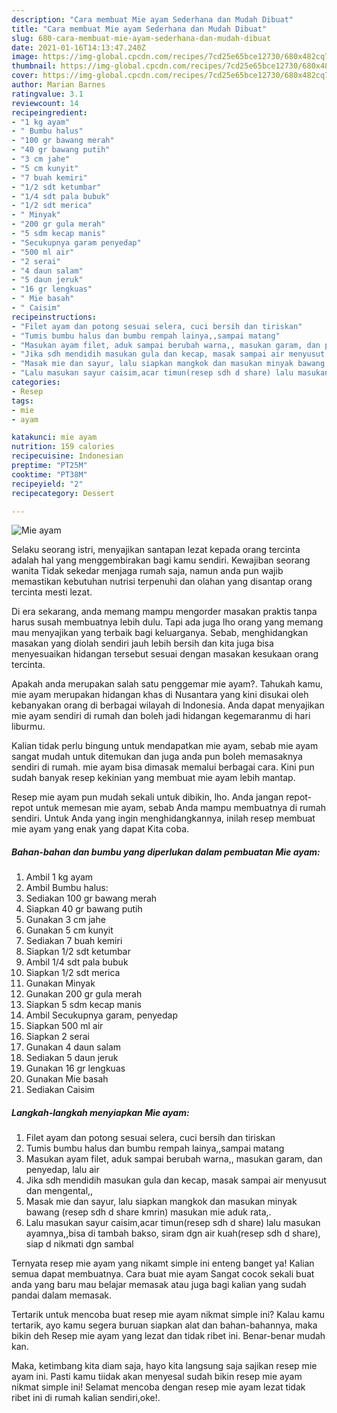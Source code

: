 ```yaml
---
description: "Cara membuat Mie ayam Sederhana dan Mudah Dibuat"
title: "Cara membuat Mie ayam Sederhana dan Mudah Dibuat"
slug: 680-cara-membuat-mie-ayam-sederhana-dan-mudah-dibuat
date: 2021-01-16T14:13:47.240Z
image: https://img-global.cpcdn.com/recipes/7cd25e65bce12730/680x482cq70/mie-ayam-foto-resep-utama.jpg
thumbnail: https://img-global.cpcdn.com/recipes/7cd25e65bce12730/680x482cq70/mie-ayam-foto-resep-utama.jpg
cover: https://img-global.cpcdn.com/recipes/7cd25e65bce12730/680x482cq70/mie-ayam-foto-resep-utama.jpg
author: Marian Barnes
ratingvalue: 3.1
reviewcount: 14
recipeingredient:
- "1 kg ayam"
- " Bumbu halus"
- "100 gr bawang merah"
- "40 gr bawang putih"
- "3 cm jahe"
- "5 cm kunyit"
- "7 buah kemiri"
- "1/2 sdt ketumbar"
- "1/4 sdt pala bubuk"
- "1/2 sdt merica"
- " Minyak"
- "200 gr gula merah"
- "5 sdm kecap manis"
- "Secukupnya garam penyedap"
- "500 ml air"
- "2 serai"
- "4 daun salam"
- "5 daun jeruk"
- "16 gr lengkuas"
- " Mie basah"
- " Caisim"
recipeinstructions:
- "Filet ayam dan potong sesuai selera, cuci bersih dan tiriskan"
- "Tumis bumbu halus dan bumbu rempah lainya,,sampai matang"
- "Masukan ayam filet, aduk sampai berubah warna,, masukan garam, dan penyedap, lalu air"
- "Jika sdh mendidih masukan gula dan kecap, masak sampai air menyusut dan mengental,,"
- "Masak mie dan sayur, lalu siapkan mangkok dan masukan minyak bawang (resep sdh d share kmrin) masukan mie aduk rata,."
- "Lalu masukan sayur caisim,acar timun(resep sdh d share) lalu masukan ayamnya,,bisa di tambah bakso, siram dgn air kuah(resep sdh d share), siap d nikmati dgn sambal"
categories:
- Resep
tags:
- mie
- ayam

katakunci: mie ayam 
nutrition: 159 calories
recipecuisine: Indonesian
preptime: "PT25M"
cooktime: "PT38M"
recipeyield: "2"
recipecategory: Dessert

---
```



![Mie ayam](https://img-global.cpcdn.com/recipes/7cd25e65bce12730/680x482cq70/mie-ayam-foto-resep-utama.jpg)

Selaku seorang istri, menyajikan santapan lezat kepada orang tercinta adalah hal yang menggembirakan bagi kamu sendiri. Kewajiban seorang  wanita Tidak sekedar menjaga rumah saja, namun anda pun wajib memastikan kebutuhan nutrisi terpenuhi dan olahan yang disantap orang tercinta mesti lezat.

Di era  sekarang, anda memang mampu mengorder masakan praktis tanpa harus susah membuatnya lebih dulu. Tapi ada juga lho orang yang memang mau menyajikan yang terbaik bagi keluarganya. Sebab, menghidangkan masakan yang diolah sendiri jauh lebih bersih dan kita juga bisa menyesuaikan hidangan tersebut sesuai dengan masakan kesukaan orang tercinta. 



Apakah anda merupakan salah satu penggemar mie ayam?. Tahukah kamu, mie ayam merupakan hidangan khas di Nusantara yang kini disukai oleh kebanyakan orang di berbagai wilayah di Indonesia. Anda dapat menyajikan mie ayam sendiri di rumah dan boleh jadi hidangan kegemaranmu di hari liburmu.

Kalian tidak perlu bingung untuk mendapatkan mie ayam, sebab mie ayam sangat mudah untuk ditemukan dan juga anda pun boleh memasaknya sendiri di rumah. mie ayam bisa dimasak memalui berbagai cara. Kini pun sudah banyak resep kekinian yang membuat mie ayam lebih mantap.

Resep mie ayam pun mudah sekali untuk dibikin, lho. Anda jangan repot-repot untuk memesan mie ayam, sebab Anda mampu membuatnya di rumah sendiri. Untuk Anda yang ingin menghidangkannya, inilah resep membuat mie ayam yang enak yang dapat Kita coba.

<!--inarticleads1-->

##### Bahan-bahan dan bumbu yang diperlukan dalam pembuatan Mie ayam:

1. Ambil 1 kg ayam
1. Ambil  Bumbu halus:
1. Sediakan 100 gr bawang merah
1. Siapkan 40 gr bawang putih
1. Gunakan 3 cm jahe
1. Gunakan 5 cm kunyit
1. Sediakan 7 buah kemiri
1. Siapkan 1/2 sdt ketumbar
1. Ambil 1/4 sdt pala bubuk
1. Siapkan 1/2 sdt merica
1. Gunakan  Minyak
1. Gunakan 200 gr gula merah
1. Siapkan 5 sdm kecap manis
1. Ambil Secukupnya garam, penyedap
1. Siapkan 500 ml air
1. Siapkan 2 serai
1. Gunakan 4 daun salam
1. Sediakan 5 daun jeruk
1. Gunakan 16 gr lengkuas
1. Gunakan  Mie basah
1. Sediakan  Caisim




<!--inarticleads2-->

##### Langkah-langkah menyiapkan Mie ayam:

1. Filet ayam dan potong sesuai selera, cuci bersih dan tiriskan
1. Tumis bumbu halus dan bumbu rempah lainya,,sampai matang
1. Masukan ayam filet, aduk sampai berubah warna,, masukan garam, dan penyedap, lalu air
1. Jika sdh mendidih masukan gula dan kecap, masak sampai air menyusut dan mengental,,
1. Masak mie dan sayur, lalu siapkan mangkok dan masukan minyak bawang (resep sdh d share kmrin) masukan mie aduk rata,.
1. Lalu masukan sayur caisim,acar timun(resep sdh d share) lalu masukan ayamnya,,bisa di tambah bakso, siram dgn air kuah(resep sdh d share), siap d nikmati dgn sambal




Ternyata resep mie ayam yang nikamt simple ini enteng banget ya! Kalian semua dapat membuatnya. Cara buat mie ayam Sangat cocok sekali buat anda yang baru mau belajar memasak atau juga bagi kalian yang sudah pandai dalam memasak.

Tertarik untuk mencoba buat resep mie ayam nikmat simple ini? Kalau kamu tertarik, ayo kamu segera buruan siapkan alat dan bahan-bahannya, maka bikin deh Resep mie ayam yang lezat dan tidak ribet ini. Benar-benar mudah kan. 

Maka, ketimbang kita diam saja, hayo kita langsung saja sajikan resep mie ayam ini. Pasti kamu tiidak akan menyesal sudah bikin resep mie ayam nikmat simple ini! Selamat mencoba dengan resep mie ayam lezat tidak ribet ini di rumah kalian sendiri,oke!.

